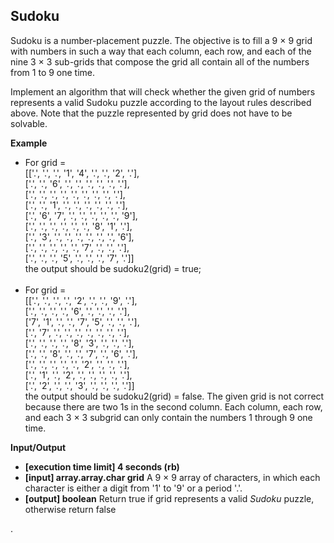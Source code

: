 ## Sudoku

Sudoku is a number-placement puzzle. The objective is to fill a 9 × 9 grid with numbers in such a way that each column, each row, and each of the nine 3 × 3 sub-grids that compose the grid all contain all of the numbers from 1 to 9 one time.

Implement an algorithm that will check whether the given grid of numbers represents a valid Sudoku puzzle according to the layout rules described above. Note that the puzzle represented by grid does not have to be solvable.

**Example**

- For
grid = <br>
[['.', '.', '.', '1', '4', '.', '.', '2', '.'],<br>
['.', '.', '6', '.', '.', '.', '.', '.', '.'],<br>
['.', '.', '.', '.', '.', '.', '.', '.', '.'],<br>
['.', '.', '1', '.', '.', '.', '.', '.', '.'],<br>
['.', '6', '7', '.', '.', '.', '.', '.', '9'],<br>
['.', '.', '.', '.', '.', '.', '8', '1', '.'],<br>
['.', '3', '.', '.', '.', '.', '.', '.', '6'],<br>
['.', '.', '.', '.', '.', '7', '.', '.', '.'],<br>
['.', '.', '.', '5', '.', '.', '.', '7', '.']]<br>
the output should be  sudoku2(grid) = true; <br><br>
- For grid = <br>
[['.', '.', '.', '.', '2', '.', '.', '9', '.'],<br>
['.', '.', '.', '.', '6', '.', '.', '.', '.'],<br>
['7', '1', '.', '.', '7', '5', '.', '.', '.'],<br>
['.', '7', '.', '.', '.', '.', '.', '.', '.'],<br>
['.', '.', '.', '.', '8', '3', '.', '.', '.'],<br>
['.', '.', '8', '.', '.', '7', '.', '6', '.'],<br>
['.', '.', '.', '.', '.', '2', '.', '.', '.'],<br>
['.', '1', '.', '2', '.', '.', '.', '.', '.'],<br>
['.', '2', '.', '.', '3', '.', '.', '.', '.']]<br>
the output should be sudoku2(grid) = false. The given grid is not correct because there are two 1s in the second column. Each column, each row, and each 3 × 3 subgrid can only contain the numbers 1 through 9 one time.

**Input/Output**

- **[execution time limit] 4 seconds (rb)**
- **[input] array.array.char grid** A 9 × 9 array of characters, in which each character is either a digit from '1' to '9' or a period '.'.
- **[output] boolean** Return true if grid represents a valid _Sudoku_ puzzle, otherwise return false

.
